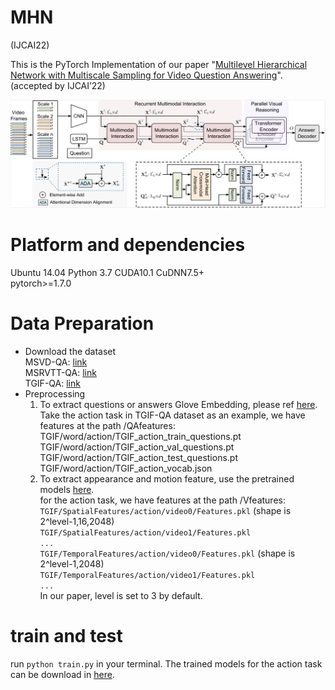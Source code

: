 # MHN
 (IJCAI22)

This is the PyTorch Implementation of our paper "[Multilevel Hierarchical Network with Multiscale Sampling for Video Question Answering](https://arxiv.org/abs/2205.04061)". (accepted by IJCAI’22)

![alt text](docs/fig2.png 'overview of the network')

# Platform and dependencies
Ubuntu 14.04  Python 3.7  CUDA10.1  CuDNN7.5+  
pytorch>=1.7.0

# Data Preparation
* Download the dataset  
  MSVD-QA: [link](https://github.com/xudejing/video-question-answering)   
  MSRVTT-QA: [link](https://github.com/xudejing/video-question-answering)   
  TGIF-QA: [link](https://github.com/YunseokJANG/tgif-qa)   
* Preprocessing
  1. To extract questions or answers Glove Embedding, please ref [here](https://github.com/thaolmk54/hcrn-videoqa).  
  Take the action task in TGIF-QA dataset as an example, we have features at the path /QAfeatures:
  TGIF/word/action/TGIF_action_train_questions.pt
  TGIF/word/action/TGIF_action_val_questions.pt
  TGIF/word/action/TGIF_action_test_questions.pt
  TGIF/word/action/TGIF_action_vocab.json
  2. To extract appearance and motion feature, use the pretrained models [here](https://drive.google.com/open?id=1xbYbZ7rpyjftI_KCk6YuL-XrfQDz7Yd4).  
  for the action task, we have features at the path /Vfeatures:  
  `TGIF/SpatialFeatures/action/video0/Features.pkl` (shape is 2^level-1,16,2048)  
  `TGIF/SpatialFeatures/action/video1/Features.pkl`  
  `...`  
  `TGIF/TemporalFeatures/action/video0/Features.pkl` (shape is 2^level-1,2048)  
  `TGIF/TemporalFeatures/action/video1/Features.pkl`  
  `...`  
  In our paper, level is set to 3 by default.
  
# train and test
run `python train.py` in your terminal.  The trained models for the action task can be download in [here](https:).  
